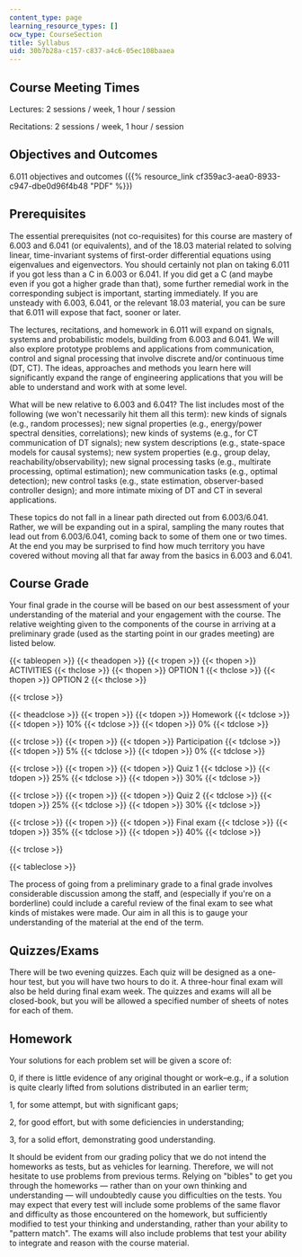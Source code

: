 ```yaml
---
content_type: page
learning_resource_types: []
ocw_type: CourseSection
title: Syllabus
uid: 30b7b28a-c157-c837-a4c6-05ec108baaea
---
```


Course Meeting Times
--------------------

Lectures: 2 sessions / week, 1 hour / session

Recitations: 2 sessions / week, 1 hour / session

Objectives and Outcomes
-----------------------

6.011 objectives and outcomes ({{% resource_link cf359ac3-aea0-8933-c947-dbe0d96f4b48 "PDF" %}})

Prerequisites
-------------

The essential prerequisites (not co-requisites) for this course are mastery of 6.003 and 6.041 (or equivalents), and of the 18.03 material related to solving linear, time-invariant systems of first-order differential equations using eigenvalues and eigenvectors. You should certainly not plan on taking 6.011 if you got less than a C in 6.003 or 6.041. If you did get a C (and maybe even if you got a higher grade than that), some further remedial work in the corresponding subject is important, starting immediately. If you are unsteady with 6.003, 6.041, or the relevant 18.03 material, you can be sure that 6.011 will expose that fact, sooner or later.

The lectures, recitations, and homework in 6.011 will expand on signals, systems and probabilistic models, building from 6.003 and 6.041. We will also explore prototype problems and applications from communication, control and signal processing that involve discrete and/or continuous time (DT, CT). The ideas, approaches and methods you learn here will significantly expand the range of engineering applications that you will be able to understand and work with at some level.

What will be new relative to 6.003 and 6.041? The list includes most of the following (we won't necessarily hit them all this term): new kinds of signals (e.g., random processes); new signal properties (e.g., energy/power spectral densities, correlations); new kinds of systems (e.g., for CT communication of DT signals); new system descriptions (e.g., state-space models for causal systems); new system properties (e.g., group delay, reachability/observability); new signal processing tasks (e.g., multirate processing, optimal estimation); new communication tasks (e.g., optimal detection); new control tasks (e.g., state estimation, observer-based controller design); and more intimate mixing of DT and CT in several applications.

These topics do not fall in a linear path directed out from 6.003/6.041. Rather, we will be expanding out in a spiral, sampling the many routes that lead out from 6.003/6.041, coming back to some of them one or two times. At the end you may be surprised to find how much territory you have covered without moving all that far away from the basics in 6.003 and 6.041.

Course Grade
------------

Your final grade in the course will be based on our best assessment of your understanding of the material and your engagement with the course. The relative weighting given to the components of the course in arriving at a preliminary grade (used as the starting point in our grades meeting) are listed below.

{{< tableopen >}}
{{< theadopen >}}
{{< tropen >}}
{{< thopen >}}
ACTIVITIES
{{< thclose >}}
{{< thopen >}}
OPTION 1
{{< thclose >}}
{{< thopen >}}
OPTION 2
{{< thclose >}}

{{< trclose >}}

{{< theadclose >}}
{{< tropen >}}
{{< tdopen >}}
Homework
{{< tdclose >}}
{{< tdopen >}}
10%
{{< tdclose >}}
{{< tdopen >}}
0%
{{< tdclose >}}

{{< trclose >}}
{{< tropen >}}
{{< tdopen >}}
Participation
{{< tdclose >}}
{{< tdopen >}}
5%
{{< tdclose >}}
{{< tdopen >}}
0%
{{< tdclose >}}

{{< trclose >}}
{{< tropen >}}
{{< tdopen >}}
Quiz 1
{{< tdclose >}}
{{< tdopen >}}
25%
{{< tdclose >}}
{{< tdopen >}}
30%
{{< tdclose >}}

{{< trclose >}}
{{< tropen >}}
{{< tdopen >}}
Quiz 2
{{< tdclose >}}
{{< tdopen >}}
25%
{{< tdclose >}}
{{< tdopen >}}
30%
{{< tdclose >}}

{{< trclose >}}
{{< tropen >}}
{{< tdopen >}}
Final exam
{{< tdclose >}}
{{< tdopen >}}
35%
{{< tdclose >}}
{{< tdopen >}}
40%
{{< tdclose >}}

{{< trclose >}}

{{< tableclose >}}

The process of going from a preliminary grade to a final grade involves considerable discussion among the staff, and (especially if you're on a borderline) could include a careful review of the final exam to see what kinds of mistakes were made. Our aim in all this is to gauge your understanding of the material at the end of the term.

Quizzes/Exams
-------------

There will be two evening quizzes. Each quiz will be designed as a one-hour test, but you will have two hours to do it. A three-hour final exam will also be held during final exam week. The quizzes and exams will all be closed-book, but you will be allowed a specified number of sheets of notes for each of them.

Homework
--------

Your solutions for each problem set will be given a score of:

0, if there is little evidence of any original thought or work–e.g., if a solution is quite clearly lifted from solutions distributed in an earlier term;

1, for some attempt, but with significant gaps;

2, for good effort, but with some deficiencies in understanding;

3, for a solid effort, demonstrating good understanding.

It should be evident from our grading policy that we do not intend the homeworks as tests, but as vehicles for learning. Therefore, we will not hesitate to use problems from previous terms. Relying on "bibles" to get you through the homeworks — rather than on your own thinking and understanding — will undoubtedly cause you difficulties on the tests. You may expect that every test will include some problems of the same flavor and difficulty as those encountered on the homework, but sufficiently modified to test your thinking and understanding, rather than your ability to "pattern match". The exams will also include problems that test your ability to integrate and reason with the course material.